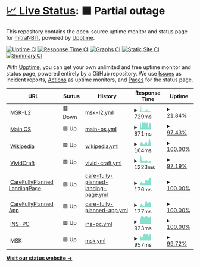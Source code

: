 # [📈 Live Status](https://mitranbit.github.io/Uptime): <!--live status--> **🟧 Partial outage**

This repository contains the open-source uptime monitor and status page for [mitraNBIT](https://demo.upptime.js.org), powered by [Upptime](https://github.com/upptime/upptime).

[![Uptime CI](https://github.com/mitraNBIT/Uptime/workflows/Uptime%20CI/badge.svg)](https://github.com/mitraNBIT/Uptime/actions?query=workflow%3A%22Uptime+CI%22)
[![Response Time CI](https://github.com/mitraNBIT/Uptime/workflows/Response%20Time%20CI/badge.svg)](https://github.com/mitraNBIT/Uptime/actions?query=workflow%3A%22Response+Time+CI%22)
[![Graphs CI](https://github.com/mitraNBIT/Uptime/workflows/Graphs%20CI/badge.svg)](https://github.com/mitraNBIT/Uptime/actions?query=workflow%3A%22Graphs+CI%22)
[![Static Site CI](https://github.com/mitraNBIT/Uptime/workflows/Static%20Site%20CI/badge.svg)](https://github.com/mitraNBIT/Uptime/actions?query=workflow%3A%22Static+Site+CI%22)
[![Summary CI](https://github.com/mitraNBIT/Uptime/workflows/Summary%20CI/badge.svg)](https://github.com/mitraNBIT/Uptime/actions?query=workflow%3A%22Summary+CI%22)

With [Upptime](https://upptime.js.org), you can get your own unlimited and free uptime monitor and status page, powered entirely by a GitHub repository. We use [Issues](https://github.com/mitraNBIT/Uptime/issues) as incident reports, [Actions](https://github.com/mitraNBIT/Uptime/actions) as uptime monitors, and [Pages](https://demo.upptime.js.org) for the status page.

<!--start: status pages-->
<!-- This summary is generated by Upptime (https://github.com/upptime/upptime) -->
<!-- Do not edit this manually, your changes will be overwritten -->
<!-- prettier-ignore -->
| URL | Status | History | Response Time | Uptime |
| --- | ------ | ------- | ------------- | ------ |
| <img alt="" src="https://icons.duckduckgo.com/ip3/null.ico" height="13"> MSK-L2 | 🟥 Down | [msk-l2.yml](https://github.com/mitraNBIT/Uptime/commits/HEAD/history/msk-l2.yml) | <details><summary><img alt="Response time graph" src="./graphs/msk-l2/response-time-week.png" height="20"> 729ms</summary><br><a href="https://mitraNBIT.github.io/Uptime/history/msk-l2"><img alt="Response time 2125" src="https://img.shields.io/endpoint?url=https%3A%2F%2Fraw.githubusercontent.com%2FmitraNBIT%2FUptime%2FHEAD%2Fapi%2Fmsk-l2%2Fresponse-time.json"></a><br><a href="https://mitraNBIT.github.io/Uptime/history/msk-l2"><img alt="24-hour response time 589" src="https://img.shields.io/endpoint?url=https%3A%2F%2Fraw.githubusercontent.com%2FmitraNBIT%2FUptime%2FHEAD%2Fapi%2Fmsk-l2%2Fresponse-time-day.json"></a><br><a href="https://mitraNBIT.github.io/Uptime/history/msk-l2"><img alt="7-day response time 729" src="https://img.shields.io/endpoint?url=https%3A%2F%2Fraw.githubusercontent.com%2FmitraNBIT%2FUptime%2FHEAD%2Fapi%2Fmsk-l2%2Fresponse-time-week.json"></a><br><a href="https://mitraNBIT.github.io/Uptime/history/msk-l2"><img alt="30-day response time 681" src="https://img.shields.io/endpoint?url=https%3A%2F%2Fraw.githubusercontent.com%2FmitraNBIT%2FUptime%2FHEAD%2Fapi%2Fmsk-l2%2Fresponse-time-month.json"></a><br><a href="https://mitraNBIT.github.io/Uptime/history/msk-l2"><img alt="1-year response time 2125" src="https://img.shields.io/endpoint?url=https%3A%2F%2Fraw.githubusercontent.com%2FmitraNBIT%2FUptime%2FHEAD%2Fapi%2Fmsk-l2%2Fresponse-time-year.json"></a></details> | <details><summary><a href="https://mitraNBIT.github.io/Uptime/history/msk-l2">21.84%</a></summary><a href="https://mitraNBIT.github.io/Uptime/history/msk-l2"><img alt="All-time uptime 79.91%" src="https://img.shields.io/endpoint?url=https%3A%2F%2Fraw.githubusercontent.com%2FmitraNBIT%2FUptime%2FHEAD%2Fapi%2Fmsk-l2%2Fuptime.json"></a><br><a href="https://mitraNBIT.github.io/Uptime/history/msk-l2"><img alt="24-hour uptime 21.81%" src="https://img.shields.io/endpoint?url=https%3A%2F%2Fraw.githubusercontent.com%2FmitraNBIT%2FUptime%2FHEAD%2Fapi%2Fmsk-l2%2Fuptime-day.json"></a><br><a href="https://mitraNBIT.github.io/Uptime/history/msk-l2"><img alt="7-day uptime 21.84%" src="https://img.shields.io/endpoint?url=https%3A%2F%2Fraw.githubusercontent.com%2FmitraNBIT%2FUptime%2FHEAD%2Fapi%2Fmsk-l2%2Fuptime-week.json"></a><br><a href="https://mitraNBIT.github.io/Uptime/history/msk-l2"><img alt="30-day uptime 24.82%" src="https://img.shields.io/endpoint?url=https%3A%2F%2Fraw.githubusercontent.com%2FmitraNBIT%2FUptime%2FHEAD%2Fapi%2Fmsk-l2%2Fuptime-month.json"></a><br><a href="https://mitraNBIT.github.io/Uptime/history/msk-l2"><img alt="1-year uptime 79.91%" src="https://img.shields.io/endpoint?url=https%3A%2F%2Fraw.githubusercontent.com%2FmitraNBIT%2FUptime%2FHEAD%2Fapi%2Fmsk-l2%2Fuptime-year.json"></a></details>
| <img alt="" src="https://icons.duckduckgo.com/ip3/os.mitramanikhanal.com.np.ico" height="13"> [Main OS](https://os.mitramanikhanal.com.np) | 🟩 Up | [main-os.yml](https://github.com/mitraNBIT/Uptime/commits/HEAD/history/main-os.yml) | <details><summary><img alt="Response time graph" src="./graphs/main-os/response-time-week.png" height="20"> 871ms</summary><br><a href="https://mitraNBIT.github.io/Uptime/history/main-os"><img alt="Response time 815" src="https://img.shields.io/endpoint?url=https%3A%2F%2Fraw.githubusercontent.com%2FmitraNBIT%2FUptime%2FHEAD%2Fapi%2Fmain-os%2Fresponse-time.json"></a><br><a href="https://mitraNBIT.github.io/Uptime/history/main-os"><img alt="24-hour response time 949" src="https://img.shields.io/endpoint?url=https%3A%2F%2Fraw.githubusercontent.com%2FmitraNBIT%2FUptime%2FHEAD%2Fapi%2Fmain-os%2Fresponse-time-day.json"></a><br><a href="https://mitraNBIT.github.io/Uptime/history/main-os"><img alt="7-day response time 871" src="https://img.shields.io/endpoint?url=https%3A%2F%2Fraw.githubusercontent.com%2FmitraNBIT%2FUptime%2FHEAD%2Fapi%2Fmain-os%2Fresponse-time-week.json"></a><br><a href="https://mitraNBIT.github.io/Uptime/history/main-os"><img alt="30-day response time 757" src="https://img.shields.io/endpoint?url=https%3A%2F%2Fraw.githubusercontent.com%2FmitraNBIT%2FUptime%2FHEAD%2Fapi%2Fmain-os%2Fresponse-time-month.json"></a><br><a href="https://mitraNBIT.github.io/Uptime/history/main-os"><img alt="1-year response time 815" src="https://img.shields.io/endpoint?url=https%3A%2F%2Fraw.githubusercontent.com%2FmitraNBIT%2FUptime%2FHEAD%2Fapi%2Fmain-os%2Fresponse-time-year.json"></a></details> | <details><summary><a href="https://mitraNBIT.github.io/Uptime/history/main-os">97.43%</a></summary><a href="https://mitraNBIT.github.io/Uptime/history/main-os"><img alt="All-time uptime 91.04%" src="https://img.shields.io/endpoint?url=https%3A%2F%2Fraw.githubusercontent.com%2FmitraNBIT%2FUptime%2FHEAD%2Fapi%2Fmain-os%2Fuptime.json"></a><br><a href="https://mitraNBIT.github.io/Uptime/history/main-os"><img alt="24-hour uptime 100.00%" src="https://img.shields.io/endpoint?url=https%3A%2F%2Fraw.githubusercontent.com%2FmitraNBIT%2FUptime%2FHEAD%2Fapi%2Fmain-os%2Fuptime-day.json"></a><br><a href="https://mitraNBIT.github.io/Uptime/history/main-os"><img alt="7-day uptime 97.43%" src="https://img.shields.io/endpoint?url=https%3A%2F%2Fraw.githubusercontent.com%2FmitraNBIT%2FUptime%2FHEAD%2Fapi%2Fmain-os%2Fuptime-week.json"></a><br><a href="https://mitraNBIT.github.io/Uptime/history/main-os"><img alt="30-day uptime 86.75%" src="https://img.shields.io/endpoint?url=https%3A%2F%2Fraw.githubusercontent.com%2FmitraNBIT%2FUptime%2FHEAD%2Fapi%2Fmain-os%2Fuptime-month.json"></a><br><a href="https://mitraNBIT.github.io/Uptime/history/main-os"><img alt="1-year uptime 91.04%" src="https://img.shields.io/endpoint?url=https%3A%2F%2Fraw.githubusercontent.com%2FmitraNBIT%2FUptime%2FHEAD%2Fapi%2Fmain-os%2Fuptime-year.json"></a></details>
| <img alt="" src="https://icons.duckduckgo.com/ip3/en.wikipedia.org.ico" height="13"> [Wikipedia](https://en.wikipedia.org) | 🟩 Up | [wikipedia.yml](https://github.com/mitraNBIT/Uptime/commits/HEAD/history/wikipedia.yml) | <details><summary><img alt="Response time graph" src="./graphs/wikipedia/response-time-week.png" height="20"> 164ms</summary><br><a href="https://mitraNBIT.github.io/Uptime/history/wikipedia"><img alt="Response time 235" src="https://img.shields.io/endpoint?url=https%3A%2F%2Fraw.githubusercontent.com%2FmitraNBIT%2FUptime%2FHEAD%2Fapi%2Fwikipedia%2Fresponse-time.json"></a><br><a href="https://mitraNBIT.github.io/Uptime/history/wikipedia"><img alt="24-hour response time 34" src="https://img.shields.io/endpoint?url=https%3A%2F%2Fraw.githubusercontent.com%2FmitraNBIT%2FUptime%2FHEAD%2Fapi%2Fwikipedia%2Fresponse-time-day.json"></a><br><a href="https://mitraNBIT.github.io/Uptime/history/wikipedia"><img alt="7-day response time 164" src="https://img.shields.io/endpoint?url=https%3A%2F%2Fraw.githubusercontent.com%2FmitraNBIT%2FUptime%2FHEAD%2Fapi%2Fwikipedia%2Fresponse-time-week.json"></a><br><a href="https://mitraNBIT.github.io/Uptime/history/wikipedia"><img alt="30-day response time 145" src="https://img.shields.io/endpoint?url=https%3A%2F%2Fraw.githubusercontent.com%2FmitraNBIT%2FUptime%2FHEAD%2Fapi%2Fwikipedia%2Fresponse-time-month.json"></a><br><a href="https://mitraNBIT.github.io/Uptime/history/wikipedia"><img alt="1-year response time 235" src="https://img.shields.io/endpoint?url=https%3A%2F%2Fraw.githubusercontent.com%2FmitraNBIT%2FUptime%2FHEAD%2Fapi%2Fwikipedia%2Fresponse-time-year.json"></a></details> | <details><summary><a href="https://mitraNBIT.github.io/Uptime/history/wikipedia">100.00%</a></summary><a href="https://mitraNBIT.github.io/Uptime/history/wikipedia"><img alt="All-time uptime 100.00%" src="https://img.shields.io/endpoint?url=https%3A%2F%2Fraw.githubusercontent.com%2FmitraNBIT%2FUptime%2FHEAD%2Fapi%2Fwikipedia%2Fuptime.json"></a><br><a href="https://mitraNBIT.github.io/Uptime/history/wikipedia"><img alt="24-hour uptime 100.00%" src="https://img.shields.io/endpoint?url=https%3A%2F%2Fraw.githubusercontent.com%2FmitraNBIT%2FUptime%2FHEAD%2Fapi%2Fwikipedia%2Fuptime-day.json"></a><br><a href="https://mitraNBIT.github.io/Uptime/history/wikipedia"><img alt="7-day uptime 100.00%" src="https://img.shields.io/endpoint?url=https%3A%2F%2Fraw.githubusercontent.com%2FmitraNBIT%2FUptime%2FHEAD%2Fapi%2Fwikipedia%2Fuptime-week.json"></a><br><a href="https://mitraNBIT.github.io/Uptime/history/wikipedia"><img alt="30-day uptime 100.00%" src="https://img.shields.io/endpoint?url=https%3A%2F%2Fraw.githubusercontent.com%2FmitraNBIT%2FUptime%2FHEAD%2Fapi%2Fwikipedia%2Fuptime-month.json"></a><br><a href="https://mitraNBIT.github.io/Uptime/history/wikipedia"><img alt="1-year uptime 100.00%" src="https://img.shields.io/endpoint?url=https%3A%2F%2Fraw.githubusercontent.com%2FmitraNBIT%2FUptime%2FHEAD%2Fapi%2Fwikipedia%2Fuptime-year.json"></a></details>
| <img alt="" src="https://icons.duckduckgo.com/ip3/vividcraft.com.au.ico" height="13"> [VividCraft](https://vividcraft.com.au) | 🟩 Up | [vivid-craft.yml](https://github.com/mitraNBIT/Uptime/commits/HEAD/history/vivid-craft.yml) | <details><summary><img alt="Response time graph" src="./graphs/vivid-craft/response-time-week.png" height="20"> 1223ms</summary><br><a href="https://mitraNBIT.github.io/Uptime/history/vivid-craft"><img alt="Response time 864" src="https://img.shields.io/endpoint?url=https%3A%2F%2Fraw.githubusercontent.com%2FmitraNBIT%2FUptime%2FHEAD%2Fapi%2Fvivid-craft%2Fresponse-time.json"></a><br><a href="https://mitraNBIT.github.io/Uptime/history/vivid-craft"><img alt="24-hour response time 989" src="https://img.shields.io/endpoint?url=https%3A%2F%2Fraw.githubusercontent.com%2FmitraNBIT%2FUptime%2FHEAD%2Fapi%2Fvivid-craft%2Fresponse-time-day.json"></a><br><a href="https://mitraNBIT.github.io/Uptime/history/vivid-craft"><img alt="7-day response time 1223" src="https://img.shields.io/endpoint?url=https%3A%2F%2Fraw.githubusercontent.com%2FmitraNBIT%2FUptime%2FHEAD%2Fapi%2Fvivid-craft%2Fresponse-time-week.json"></a><br><a href="https://mitraNBIT.github.io/Uptime/history/vivid-craft"><img alt="30-day response time 872" src="https://img.shields.io/endpoint?url=https%3A%2F%2Fraw.githubusercontent.com%2FmitraNBIT%2FUptime%2FHEAD%2Fapi%2Fvivid-craft%2Fresponse-time-month.json"></a><br><a href="https://mitraNBIT.github.io/Uptime/history/vivid-craft"><img alt="1-year response time 864" src="https://img.shields.io/endpoint?url=https%3A%2F%2Fraw.githubusercontent.com%2FmitraNBIT%2FUptime%2FHEAD%2Fapi%2Fvivid-craft%2Fresponse-time-year.json"></a></details> | <details><summary><a href="https://mitraNBIT.github.io/Uptime/history/vivid-craft">97.19%</a></summary><a href="https://mitraNBIT.github.io/Uptime/history/vivid-craft"><img alt="All-time uptime 90.94%" src="https://img.shields.io/endpoint?url=https%3A%2F%2Fraw.githubusercontent.com%2FmitraNBIT%2FUptime%2FHEAD%2Fapi%2Fvivid-craft%2Fuptime.json"></a><br><a href="https://mitraNBIT.github.io/Uptime/history/vivid-craft"><img alt="24-hour uptime 100.00%" src="https://img.shields.io/endpoint?url=https%3A%2F%2Fraw.githubusercontent.com%2FmitraNBIT%2FUptime%2FHEAD%2Fapi%2Fvivid-craft%2Fuptime-day.json"></a><br><a href="https://mitraNBIT.github.io/Uptime/history/vivid-craft"><img alt="7-day uptime 97.19%" src="https://img.shields.io/endpoint?url=https%3A%2F%2Fraw.githubusercontent.com%2FmitraNBIT%2FUptime%2FHEAD%2Fapi%2Fvivid-craft%2Fuptime-week.json"></a><br><a href="https://mitraNBIT.github.io/Uptime/history/vivid-craft"><img alt="30-day uptime 86.61%" src="https://img.shields.io/endpoint?url=https%3A%2F%2Fraw.githubusercontent.com%2FmitraNBIT%2FUptime%2FHEAD%2Fapi%2Fvivid-craft%2Fuptime-month.json"></a><br><a href="https://mitraNBIT.github.io/Uptime/history/vivid-craft"><img alt="1-year uptime 90.94%" src="https://img.shields.io/endpoint?url=https%3A%2F%2Fraw.githubusercontent.com%2FmitraNBIT%2FUptime%2FHEAD%2Fapi%2Fvivid-craft%2Fuptime-year.json"></a></details>
| <img alt="" src="https://icons.duckduckgo.com/ip3/www.carefullyplanned.com.au.ico" height="13"> [CareFullyPlanned LandingPage](https://www.carefullyplanned.com.au) | 🟩 Up | [care-fully-planned-landing-page.yml](https://github.com/mitraNBIT/Uptime/commits/HEAD/history/care-fully-planned-landing-page.yml) | <details><summary><img alt="Response time graph" src="./graphs/care-fully-planned-landing-page/response-time-week.png" height="20"> 176ms</summary><br><a href="https://mitraNBIT.github.io/Uptime/history/care-fully-planned-landing-page"><img alt="Response time 178" src="https://img.shields.io/endpoint?url=https%3A%2F%2Fraw.githubusercontent.com%2FmitraNBIT%2FUptime%2FHEAD%2Fapi%2Fcare-fully-planned-landing-page%2Fresponse-time.json"></a><br><a href="https://mitraNBIT.github.io/Uptime/history/care-fully-planned-landing-page"><img alt="24-hour response time 278" src="https://img.shields.io/endpoint?url=https%3A%2F%2Fraw.githubusercontent.com%2FmitraNBIT%2FUptime%2FHEAD%2Fapi%2Fcare-fully-planned-landing-page%2Fresponse-time-day.json"></a><br><a href="https://mitraNBIT.github.io/Uptime/history/care-fully-planned-landing-page"><img alt="7-day response time 176" src="https://img.shields.io/endpoint?url=https%3A%2F%2Fraw.githubusercontent.com%2FmitraNBIT%2FUptime%2FHEAD%2Fapi%2Fcare-fully-planned-landing-page%2Fresponse-time-week.json"></a><br><a href="https://mitraNBIT.github.io/Uptime/history/care-fully-planned-landing-page"><img alt="30-day response time 175" src="https://img.shields.io/endpoint?url=https%3A%2F%2Fraw.githubusercontent.com%2FmitraNBIT%2FUptime%2FHEAD%2Fapi%2Fcare-fully-planned-landing-page%2Fresponse-time-month.json"></a><br><a href="https://mitraNBIT.github.io/Uptime/history/care-fully-planned-landing-page"><img alt="1-year response time 178" src="https://img.shields.io/endpoint?url=https%3A%2F%2Fraw.githubusercontent.com%2FmitraNBIT%2FUptime%2FHEAD%2Fapi%2Fcare-fully-planned-landing-page%2Fresponse-time-year.json"></a></details> | <details><summary><a href="https://mitraNBIT.github.io/Uptime/history/care-fully-planned-landing-page">100.00%</a></summary><a href="https://mitraNBIT.github.io/Uptime/history/care-fully-planned-landing-page"><img alt="All-time uptime 86.60%" src="https://img.shields.io/endpoint?url=https%3A%2F%2Fraw.githubusercontent.com%2FmitraNBIT%2FUptime%2FHEAD%2Fapi%2Fcare-fully-planned-landing-page%2Fuptime.json"></a><br><a href="https://mitraNBIT.github.io/Uptime/history/care-fully-planned-landing-page"><img alt="24-hour uptime 100.00%" src="https://img.shields.io/endpoint?url=https%3A%2F%2Fraw.githubusercontent.com%2FmitraNBIT%2FUptime%2FHEAD%2Fapi%2Fcare-fully-planned-landing-page%2Fuptime-day.json"></a><br><a href="https://mitraNBIT.github.io/Uptime/history/care-fully-planned-landing-page"><img alt="7-day uptime 100.00%" src="https://img.shields.io/endpoint?url=https%3A%2F%2Fraw.githubusercontent.com%2FmitraNBIT%2FUptime%2FHEAD%2Fapi%2Fcare-fully-planned-landing-page%2Fuptime-week.json"></a><br><a href="https://mitraNBIT.github.io/Uptime/history/care-fully-planned-landing-page"><img alt="30-day uptime 100.00%" src="https://img.shields.io/endpoint?url=https%3A%2F%2Fraw.githubusercontent.com%2FmitraNBIT%2FUptime%2FHEAD%2Fapi%2Fcare-fully-planned-landing-page%2Fuptime-month.json"></a><br><a href="https://mitraNBIT.github.io/Uptime/history/care-fully-planned-landing-page"><img alt="1-year uptime 86.60%" src="https://img.shields.io/endpoint?url=https%3A%2F%2Fraw.githubusercontent.com%2FmitraNBIT%2FUptime%2FHEAD%2Fapi%2Fcare-fully-planned-landing-page%2Fuptime-year.json"></a></details>
| <img alt="" src="https://icons.duckduckgo.com/ip3/app.carefullyplanned.com.au.ico" height="13"> [CareFullyPlanned App](https://app.carefullyplanned.com.au) | 🟩 Up | [care-fully-planned-app.yml](https://github.com/mitraNBIT/Uptime/commits/HEAD/history/care-fully-planned-app.yml) | <details><summary><img alt="Response time graph" src="./graphs/care-fully-planned-app/response-time-week.png" height="20"> 177ms</summary><br><a href="https://mitraNBIT.github.io/Uptime/history/care-fully-planned-app"><img alt="Response time 216" src="https://img.shields.io/endpoint?url=https%3A%2F%2Fraw.githubusercontent.com%2FmitraNBIT%2FUptime%2FHEAD%2Fapi%2Fcare-fully-planned-app%2Fresponse-time.json"></a><br><a href="https://mitraNBIT.github.io/Uptime/history/care-fully-planned-app"><img alt="24-hour response time 173" src="https://img.shields.io/endpoint?url=https%3A%2F%2Fraw.githubusercontent.com%2FmitraNBIT%2FUptime%2FHEAD%2Fapi%2Fcare-fully-planned-app%2Fresponse-time-day.json"></a><br><a href="https://mitraNBIT.github.io/Uptime/history/care-fully-planned-app"><img alt="7-day response time 177" src="https://img.shields.io/endpoint?url=https%3A%2F%2Fraw.githubusercontent.com%2FmitraNBIT%2FUptime%2FHEAD%2Fapi%2Fcare-fully-planned-app%2Fresponse-time-week.json"></a><br><a href="https://mitraNBIT.github.io/Uptime/history/care-fully-planned-app"><img alt="30-day response time 328" src="https://img.shields.io/endpoint?url=https%3A%2F%2Fraw.githubusercontent.com%2FmitraNBIT%2FUptime%2FHEAD%2Fapi%2Fcare-fully-planned-app%2Fresponse-time-month.json"></a><br><a href="https://mitraNBIT.github.io/Uptime/history/care-fully-planned-app"><img alt="1-year response time 216" src="https://img.shields.io/endpoint?url=https%3A%2F%2Fraw.githubusercontent.com%2FmitraNBIT%2FUptime%2FHEAD%2Fapi%2Fcare-fully-planned-app%2Fresponse-time-year.json"></a></details> | <details><summary><a href="https://mitraNBIT.github.io/Uptime/history/care-fully-planned-app">100.00%</a></summary><a href="https://mitraNBIT.github.io/Uptime/history/care-fully-planned-app"><img alt="All-time uptime 86.60%" src="https://img.shields.io/endpoint?url=https%3A%2F%2Fraw.githubusercontent.com%2FmitraNBIT%2FUptime%2FHEAD%2Fapi%2Fcare-fully-planned-app%2Fuptime.json"></a><br><a href="https://mitraNBIT.github.io/Uptime/history/care-fully-planned-app"><img alt="24-hour uptime 100.00%" src="https://img.shields.io/endpoint?url=https%3A%2F%2Fraw.githubusercontent.com%2FmitraNBIT%2FUptime%2FHEAD%2Fapi%2Fcare-fully-planned-app%2Fuptime-day.json"></a><br><a href="https://mitraNBIT.github.io/Uptime/history/care-fully-planned-app"><img alt="7-day uptime 100.00%" src="https://img.shields.io/endpoint?url=https%3A%2F%2Fraw.githubusercontent.com%2FmitraNBIT%2FUptime%2FHEAD%2Fapi%2Fcare-fully-planned-app%2Fuptime-week.json"></a><br><a href="https://mitraNBIT.github.io/Uptime/history/care-fully-planned-app"><img alt="30-day uptime 100.00%" src="https://img.shields.io/endpoint?url=https%3A%2F%2Fraw.githubusercontent.com%2FmitraNBIT%2FUptime%2FHEAD%2Fapi%2Fcare-fully-planned-app%2Fuptime-month.json"></a><br><a href="https://mitraNBIT.github.io/Uptime/history/care-fully-planned-app"><img alt="1-year uptime 86.60%" src="https://img.shields.io/endpoint?url=https%3A%2F%2Fraw.githubusercontent.com%2FmitraNBIT%2FUptime%2FHEAD%2Fapi%2Fcare-fully-planned-app%2Fuptime-year.json"></a></details>
| <img alt="" src="https://icons.duckduckgo.com/ip3/rdp.nipponschoolnepal.com.ico" height="13"> [INS-PC](https://rdp.nipponschoolnepal.com) | 🟩 Up | [ins-pc.yml](https://github.com/mitraNBIT/Uptime/commits/HEAD/history/ins-pc.yml) | <details><summary><img alt="Response time graph" src="./graphs/ins-pc/response-time-week.png" height="20"> 923ms</summary><br><a href="https://mitraNBIT.github.io/Uptime/history/ins-pc"><img alt="Response time 1130" src="https://img.shields.io/endpoint?url=https%3A%2F%2Fraw.githubusercontent.com%2FmitraNBIT%2FUptime%2FHEAD%2Fapi%2Fins-pc%2Fresponse-time.json"></a><br><a href="https://mitraNBIT.github.io/Uptime/history/ins-pc"><img alt="24-hour response time 940" src="https://img.shields.io/endpoint?url=https%3A%2F%2Fraw.githubusercontent.com%2FmitraNBIT%2FUptime%2FHEAD%2Fapi%2Fins-pc%2Fresponse-time-day.json"></a><br><a href="https://mitraNBIT.github.io/Uptime/history/ins-pc"><img alt="7-day response time 923" src="https://img.shields.io/endpoint?url=https%3A%2F%2Fraw.githubusercontent.com%2FmitraNBIT%2FUptime%2FHEAD%2Fapi%2Fins-pc%2Fresponse-time-week.json"></a><br><a href="https://mitraNBIT.github.io/Uptime/history/ins-pc"><img alt="30-day response time 1219" src="https://img.shields.io/endpoint?url=https%3A%2F%2Fraw.githubusercontent.com%2FmitraNBIT%2FUptime%2FHEAD%2Fapi%2Fins-pc%2Fresponse-time-month.json"></a><br><a href="https://mitraNBIT.github.io/Uptime/history/ins-pc"><img alt="1-year response time 1130" src="https://img.shields.io/endpoint?url=https%3A%2F%2Fraw.githubusercontent.com%2FmitraNBIT%2FUptime%2FHEAD%2Fapi%2Fins-pc%2Fresponse-time-year.json"></a></details> | <details><summary><a href="https://mitraNBIT.github.io/Uptime/history/ins-pc">100.00%</a></summary><a href="https://mitraNBIT.github.io/Uptime/history/ins-pc"><img alt="All-time uptime 90.77%" src="https://img.shields.io/endpoint?url=https%3A%2F%2Fraw.githubusercontent.com%2FmitraNBIT%2FUptime%2FHEAD%2Fapi%2Fins-pc%2Fuptime.json"></a><br><a href="https://mitraNBIT.github.io/Uptime/history/ins-pc"><img alt="24-hour uptime 100.00%" src="https://img.shields.io/endpoint?url=https%3A%2F%2Fraw.githubusercontent.com%2FmitraNBIT%2FUptime%2FHEAD%2Fapi%2Fins-pc%2Fuptime-day.json"></a><br><a href="https://mitraNBIT.github.io/Uptime/history/ins-pc"><img alt="7-day uptime 100.00%" src="https://img.shields.io/endpoint?url=https%3A%2F%2Fraw.githubusercontent.com%2FmitraNBIT%2FUptime%2FHEAD%2Fapi%2Fins-pc%2Fuptime-week.json"></a><br><a href="https://mitraNBIT.github.io/Uptime/history/ins-pc"><img alt="30-day uptime 71.93%" src="https://img.shields.io/endpoint?url=https%3A%2F%2Fraw.githubusercontent.com%2FmitraNBIT%2FUptime%2FHEAD%2Fapi%2Fins-pc%2Fuptime-month.json"></a><br><a href="https://mitraNBIT.github.io/Uptime/history/ins-pc"><img alt="1-year uptime 90.77%" src="https://img.shields.io/endpoint?url=https%3A%2F%2Fraw.githubusercontent.com%2FmitraNBIT%2FUptime%2FHEAD%2Fapi%2Fins-pc%2Fuptime-year.json"></a></details>
| <img alt="" src="https://icons.duckduckgo.com/ip3/null.ico" height="13"> MSK | 🟩 Up | [msk.yml](https://github.com/mitraNBIT/Uptime/commits/HEAD/history/msk.yml) | <details><summary><img alt="Response time graph" src="./graphs/msk/response-time-week.png" height="20"> 957ms</summary><br><a href="https://mitraNBIT.github.io/Uptime/history/msk"><img alt="Response time 1011" src="https://img.shields.io/endpoint?url=https%3A%2F%2Fraw.githubusercontent.com%2FmitraNBIT%2FUptime%2FHEAD%2Fapi%2Fmsk%2Fresponse-time.json"></a><br><a href="https://mitraNBIT.github.io/Uptime/history/msk"><img alt="24-hour response time 888" src="https://img.shields.io/endpoint?url=https%3A%2F%2Fraw.githubusercontent.com%2FmitraNBIT%2FUptime%2FHEAD%2Fapi%2Fmsk%2Fresponse-time-day.json"></a><br><a href="https://mitraNBIT.github.io/Uptime/history/msk"><img alt="7-day response time 957" src="https://img.shields.io/endpoint?url=https%3A%2F%2Fraw.githubusercontent.com%2FmitraNBIT%2FUptime%2FHEAD%2Fapi%2Fmsk%2Fresponse-time-week.json"></a><br><a href="https://mitraNBIT.github.io/Uptime/history/msk"><img alt="30-day response time 1051" src="https://img.shields.io/endpoint?url=https%3A%2F%2Fraw.githubusercontent.com%2FmitraNBIT%2FUptime%2FHEAD%2Fapi%2Fmsk%2Fresponse-time-month.json"></a><br><a href="https://mitraNBIT.github.io/Uptime/history/msk"><img alt="1-year response time 1011" src="https://img.shields.io/endpoint?url=https%3A%2F%2Fraw.githubusercontent.com%2FmitraNBIT%2FUptime%2FHEAD%2Fapi%2Fmsk%2Fresponse-time-year.json"></a></details> | <details><summary><a href="https://mitraNBIT.github.io/Uptime/history/msk">99.72%</a></summary><a href="https://mitraNBIT.github.io/Uptime/history/msk"><img alt="All-time uptime 99.95%" src="https://img.shields.io/endpoint?url=https%3A%2F%2Fraw.githubusercontent.com%2FmitraNBIT%2FUptime%2FHEAD%2Fapi%2Fmsk%2Fuptime.json"></a><br><a href="https://mitraNBIT.github.io/Uptime/history/msk"><img alt="24-hour uptime 100.00%" src="https://img.shields.io/endpoint?url=https%3A%2F%2Fraw.githubusercontent.com%2FmitraNBIT%2FUptime%2FHEAD%2Fapi%2Fmsk%2Fuptime-day.json"></a><br><a href="https://mitraNBIT.github.io/Uptime/history/msk"><img alt="7-day uptime 99.72%" src="https://img.shields.io/endpoint?url=https%3A%2F%2Fraw.githubusercontent.com%2FmitraNBIT%2FUptime%2FHEAD%2Fapi%2Fmsk%2Fuptime-week.json"></a><br><a href="https://mitraNBIT.github.io/Uptime/history/msk"><img alt="30-day uptime 99.94%" src="https://img.shields.io/endpoint?url=https%3A%2F%2Fraw.githubusercontent.com%2FmitraNBIT%2FUptime%2FHEAD%2Fapi%2Fmsk%2Fuptime-month.json"></a><br><a href="https://mitraNBIT.github.io/Uptime/history/msk"><img alt="1-year uptime 99.95%" src="https://img.shields.io/endpoint?url=https%3A%2F%2Fraw.githubusercontent.com%2FmitraNBIT%2FUptime%2FHEAD%2Fapi%2Fmsk%2Fuptime-year.json"></a></details>

<!--end: status pages-->

[**Visit our status website →**](https://mitranbit.github.io/Uptime)
